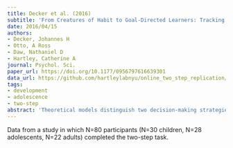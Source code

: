 ```yaml
---
title: Decker et al. (2016)
subtitle: 'From Creatures of Habit to Goal-Directed Learners: Tracking the Developmental Emergence of Model-Based Reinforcement Learning'
date: 2016/04/15
authors:
- Decker, Johannes H
- Otto, A Ross
- Daw, Nathaniel D
- Hartley, Catherine A
journal: Psychol. Sci.
paper_url: https://doi.org/10.1177/0956797616639301
data_url: https://github.com/hartleylabnyu/online_two_step_replication/tree/master/analysis_code_and_data/data/decker
tags:
- development
- adolescence
- two-step
abstract: 'Theoretical models distinguish two decision-making strategies that have been formalized in reinforcement-learning theory. A model-based strategy leverages a cognitive model of potential actions and their consequences to make goal-directed choices, whereas a model-free strategy evaluates actions based solely on their reward history. Research in adults has begun to elucidate the psychological mechanisms and neural substrates underlying these learning processes and factors that influence their relative recruitment. However, the developmental trajectory of these evaluative strategies has not been well characterized. In this study, children, adolescents, and adults performed a sequential reinforcement-learning task that enabled estimation of model-based and model-free contributions to choice. Whereas a model-free strategy was apparent in choice behavior across all age groups, a model-based strategy was absent in children, became evident in adolescents, and strengthened in adults. These results suggest that recruitment of model-based valuation systems represents a critical cognitive component underlying the gradual maturation of goal-directed behavior.'
---
```


Data from a study in which N=80 participants (N=30 children, N=28 adolescents, N=22 adults) completed the two-step task.
